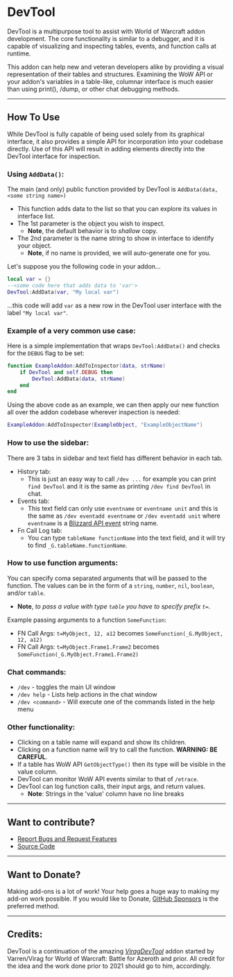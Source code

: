 # DevTool
DevTool is a multipurpose tool to assist with World of Warcraft addon development.
The core functionality is similar to a debugger, and it is capable of visualizing and inspecting tables, events, and function calls at runtime.

This addon can help new and veteran developers alike by providing a visual representation of their tables and structures.
Examining the WoW API or your addon's variables in a table-like, columnar interface is much easier than using print(), /dump, or other chat debugging methods.

---

## How To Use
While DevTool is fully capable of being used solely from its graphical interface, it also provides a simple API for incorporation into your codebase directly.
Use of this API will result in adding elements directly into the DevTool interface for inspection.

### Using `AddData()`:

The main (and only) public function provided by DevTool is `AddData(data, <some string name>)`
- This function adds data to the list so that you can explore its values in interface list.
- The 1st parameter is the object you wish to inspect. 
  - **Note**, the default behavior is to _shallow_ copy.
- The 2nd parameter is the name string to show in interface to identify your object. 
  - **Note**, if no name is provided, we will auto-generate one for you.

Let's suppose you the following code in your addon...

```lua
local var = {}
--<some code here that adds data to 'var'>
DevTool:AddData(var, "My local var")
```

...this code will add `var` as a new row in the DevTool user interface with the label `"My local var"`.

### Example of a very common use case:
Here is a simple implementation that wraps `DevTool:AddData()` and checks for the `DEBUG` flag to be set:

```lua
function ExampleAddon:AddToInspector(data, strName)
	if DevTool and self.DEBUG then
		DevTool:AddData(data, strName)
	end
end
```

Using the above code as an example, we can then apply our new function all over the addon codebase wherever inspection is needed:

```lua
ExampleAddon:AddToInspector(ExampleObject, "ExampleObjectName")
```

### How to use the sidebar:
There are 3 tabs in sidebar and text field has different behavior in each tab.

- History tab:
	- This is just an easy way to call `/dev ...` for example you can print `find DevTool` and it is the same as printing `/dev find DevTool` in chat.
- Events tab:
	- This text field can only use `eventname` or `eventname unit` and this is the same as `/dev eventadd eventname` or `/dev eventadd unit` where `eventname` is a [Blizzard API event](https://wowpedia.fandom.com/wiki/Events) string name.
- Fn Call Log tab:
	- You can type `tableName functionName` into the text field, and it will try to find `_G.tableName.functionName`.


### How to use function arguments:
You can specify coma separated arguments that will be passed to the function. The values can be in the form of a `string`, `number`, `nil`, `boolean`, and/or `table`.
- **Note**, _to pass a value with type `table` you have to specify prefix `t=`_.

Example passing arguments to a function `SomeFunction`:
- FN Call Args: `t=MyObject, 12, a12` becomes `SomeFunction(_G.MyObject, 12, a12)`
- FN Call Args: `t=MyObject.Frame1.Frame2` becomes `SomeFunction(_G.MyObject.Frame1.Frame2)`

### Chat commands:
- `/dev` - toggles the main UI window
- `/dev help` - Lists help actions in the chat window
- `/dev <command>` - Will execute one of the commands listed in the help menu

### Other functionality:
- Clicking on a table name will expand and show its children.
- Clicking on a function name will try to call the function. **WARNING: BE CAREFUL**.
- If a table has WoW API `GetObjectType()` then its type will be visible in the value column.
- DevTool can monitor WoW API events similar to that of `/etrace`.
- DevTool can log function calls, their input args, and return values.
	- **Note**: Strings in the 'value' column have no line breaks

---

## Want to contribute?
* [Report Bugs and Request Features](https://github.com/brittyazel/DevTool/issues)
* [Source Code](https://github.com/brittyazel/DevTool)

---

## Want to Donate?
Making add-ons is a lot of work! Your help goes a huge way to making my add-on work possible. If you would like to Donate, [GitHub Sponsors](https://github.com/sponsors/brittyazel) is the preferred method.

---

## Credits:
DevTool is a continuation of the amazing [*ViragDevTool*](https://github.com/varren/ViragDevTool) addon started by Varren/Virag for World of Warcraft: Battle for Azeroth and prior. All credit for the idea and the work done prior to 2021 should go to him, accordingly.
